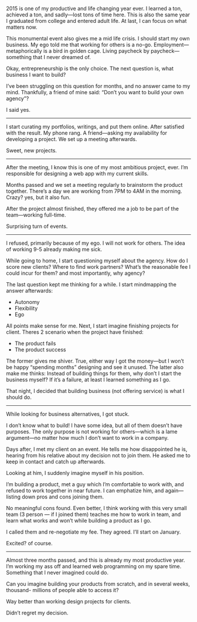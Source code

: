 2015 is one of my productive and life changing year ever. I learned a ton, achieved a ton, and sadly—lost tons of time here. This is also the same year I graduated from college and entered adult life. At last, I can focus on what matters now. 

This monumental event also gives me a mid life crisis. I should start my own business. My ego told me that working for others is a no-go. Employment—metaphorically is a bird in golden cage. Living paycheck by paycheck—something that I never dreamed of.

Okay, entrepreneurship is the only choice. The next question is, what business I want to build?

I’ve been struggling on this question for months, and no answer came to my mind. Thankfully, a friend of mine said: “Don’t you want to build your own agency”? 

I said yes.

***

I start curating my portfolios, writings, and put them online. After satisfied with the result. My phone rang. A friend—asking my availability for developing a project. We set up a meeting afterwards.

Sweet, new projects. 

***

After the meeting, I know this is one of my most ambitious project, ever. I’m responsible for designing a web app with my current skills. 

Months passed and we set a meeting regularly to brainstorm the product together. There’s a day we are working from 7PM to 4AM in the morning. Crazy? yes, but it also fun. 

After the project almost finished, they offered me a job to be part of the team—working full-time. 

Surprising turn of events.

***

I refused, primarily because of my ego. I will not work for others. The idea of working 9-5 already making me sick.

While going to home, I start questioning myself about the agency. How do I score new clients? Where to find work partners? What’s the reasonable fee I could incur for them? and most importantly, why agency?

The last question kept me thinking for a while. I start mindmapping the answer afterwards: 

* Autonomy
* Flexibility
* Ego

All points make sense for me. Next, I start imagine finishing projects for client. Theres 2 scenario when the project have finished:

* The product fails
* The product success

The former gives me shiver. True, either way I got the money—but I won’t be happy “spending months” designing and see it unused. The latter also make me thinks: Instead of building things for them, why don’t I start the business myself? If it’s a failure, at least I learned something as I go.

That night, I decided that building business (not offering service) is what I should do.

***

While looking for business alternatives, I got stuck. 

I don’t know what to build! I have some idea, but all of them doesn’t have purposes. The only purpose is not working for others—which is a lame argument—no matter how much I don’t want to work in a company.

Days after, I met my client on an event. He tells me how disappointed he is, hearing from his relative about my decision not to join them. He asked me to keep in contact and catch up afterwards.

Looking at him, I suddenly imagine myself in his position. 

I’m building a product, met a guy which I’m comfortable to work with, and refused to work together in near future. I can emphatize him, and again—listing down pros and cons joining them.

No meaningful cons found. Even better, I think working with this very small team (3 person — if I joined them) teaches me how to work in team, and learn what works and won’t while building a product as I go.

I called them and re-negotiate my fee. They agreed. I’ll start on January. 

Excited? of course.

***

Almost three months passed, and this is already my most productive year. I’m working my ass off and learned web programming on my spare time. Something that I never imagined could do. 

Can you imagine building your products from scratch, and in several weeks, thousand- millions of people able to access it?

Way better than working design projects for clients.

Didn’t regret my decision. 


